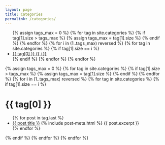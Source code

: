```yaml
---
layout: page
title: Categories
permalink: /categories/
---
```

<div class="post-content">
<ul class="tag-list">
{% assign tags_max = 0 %}
{% for tag in site.categories %}
    {% if tag[1].size > tags_max %}
    {% assign tags_max = tag[1].size %}
    {% endif %}
{% endfor %}
{% for i in (1..tags_max) reversed %}
    {% for tag in site.categories %}
        {% if tag[1].size == i %}
        <li><a href="#{{ tag[0] | downcase | replace:' ','-' }}"><i class="fa fa-folder" aria-hidden="true"></i> {{ tag[0] }} <span class="archive-title">{{ i }}</span> </a></li>
        {% endif %}
    {% endfor %}
{% endfor %}
</ul>

{% assign tags_max = 0 %}
{% for tag in site.categories %}
{% if tag[1].size > tags_max %}
{% assign tags_max = tag[1].size %}
{% endif %}
{% endfor %}
{% for i in (1..tags_max) reversed %}
{% for tag in site.categories %}
{% if tag[1].size == i %}
<h1 class="archive-title">{{ tag[0] }}</h1>
<ul class="post-list">
{% for post in tag.last %}
<li>
    <a href="{{ post.url }}">{{ post.title }}</a>
    {% include post-meta.html %}
    {{ post.excerpt }}    
</li>
{% endfor %}
</ul>
{% endif %}
{% endfor %}
{% endfor %}
</div>
